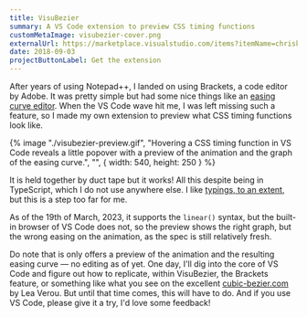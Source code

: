 ```yaml
---
title: VisuBezier
summary: A VS Code extension to preview CSS timing functions
customMetaImage: visubezier-cover.png
externalUrl: https://marketplace.visualstudio.com/items?itemName=chriskirknielsen.visubezier
date: 2018-09-03
projectButtonLabel: Get the extension
---
```


After years of using Notepad++, I landed on using Brackets, a code editor by Adobe. It was pretty simple but had some nice things like an [easing curve editor](./brackets-curve-editor.png). When the VS Code wave hit me, I was left missing such a feature, so I made my own extension to preview what CSS timing functions look like.

{% image "./visubezier-preview.gif", "Hovering a CSS timing function in VS Code reveals a little popover with a preview of the animation and the graph of the easing curve.", "", { width: 540, height: 250 } %}

It is held together by duct tape but it works! All this despite being in TypeScript, which I do not use anywhere else. I like [typings, to an extent](/blog/fine-types-arent-the-worst/), but this is a step too far for me.

As of the 19th of March, 2023, it supports the `linear()` syntax, but the built-in browser of VS Code does not, so the preview shows the right graph, but the wrong easing on the animation, as the spec is still relatively fresh.

Do note that is only offers a preview of the animation and the resulting easing curve — no editing as of yet. One day, I'll dig into the core of VS Code and figure out how to replicate, within VisuBezier, the Brackets feature, or something like what you see on the excellent [cubic-bezier.com](https://cubic-bezier.com) by Lea Verou. But until that time comes, this will have to do. And if you use VS Code, please give it a try, I'd love some feedback!
